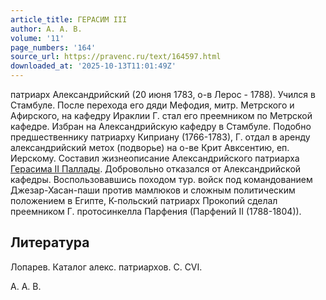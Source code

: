 ```yaml
---
article_title: ГЕРАСИМ III
author: А. А. В.
volume: '11'
page_numbers: '164'
source_url: https://pravenc.ru/text/164597.html
downloaded_at: '2025-10-13T11:01:49Z'
---
```


патриарх Александрийский (20 июня 1783, о-в Лерос - 1788). Учился в Стамбуле. После перехода его дяди Мефодия, митр. Метрского и Афирского, на кафедру Ираклии Г. стал его преемником по Метрской кафедре. Избран на Александрийскую кафедру в Стамбуле. Подобно предшественнику патриарху Киприану (1766-1783), Г. отдал в аренду александрийский метох (подворье) на о-ве Крит Авксентию, еп. Иерскому. Составил жизнеописание Александрийского патриарха [Герасима II Паллады](<https://pravenc.ru/text/Герасима II Паллады.html>). Добровольно отказался от Александрийской кафедры. Воспользовавшись походом тур. войск под командованием Джезар-Хасан-паши против мамлюков и сложным политическим положением в Египте, К-польский патриарх Прокопий сделал преемником Г. протосинкелла Парфения (Парфений II (1788-1804)).

## Литература

Лопарев. Каталог алекс. патриархов. С. CVI.

А. А. В.
